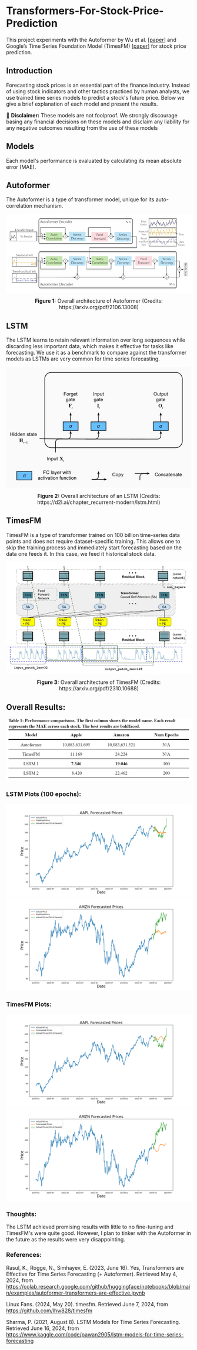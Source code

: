 # Transformers-For-Stock-Price-Prediction
This project experiments with the Autoformer by Wu et al. [[paper](https://arxiv.org/pdf/2106.13008)] and Google’s Time Series Foundation Model (TimesFM) [[paper](https://arxiv.org/pdf/2310.10688)] for stock price prediction. 

## Introduction
Forecasting stock prices is an essential part of the finance industry. Instead of using stock indicators and other tactics practiced by human analysts, we use trained time series models to predict a stock's future price. Below we give a brief explanation of each model and present the results.

:triangular_flag_on_post: **Disclaimer:** These models are not foolproof. We strongly discourage basing any financial decisions on these models and disclaim any liability for any negative outcomes resulting from the use of these models



## Models
Each model's performance is evaluated by calculating its mean absolute error (MAE).

## Autoformer
The Autoformer is a type of transformer model, unique for its auto-correlation mechanism.

<img src="results/Autoformer architecture.JPG" align=center>

<p align="center">
<b>Figure 1:</b> Overall architecture of Autoformer (Credits: https://arxiv.org/pdf/2106.13008)
</p>


## LSTM
The LSTM learns to retain relevant information over long sequences while discarding less important data, which makes it effective for tasks like forecasting. We use it as a benchmark to compare against the transformer models as LSTMs are very common for time series forecasting.

<img src="results/LSTM architecture.JPG" align=center>

<p align="center">
<b>Figure 2:</b> Overall architecture of an LSTM (Credits: https://d2l.ai/chapter_recurrent-modern/lstm.html)
</p>

## TimesFM
TimesFM is a type of transformer trained on 100 billion time-series data points and does not require dataset-specific training. This allows one to skip the training process and immediately start forecasting based on the data one feeds it. In this case, we feed it historical stock data.

<img src="results/TimesFM architecture.JPG" align=center>

<p align="center">
<b>Figure 3:</b> Overall architecture of TimesFM (Credits: https://arxiv.org/pdf/2310.10688)
</p>




## Overall Results: 
<img src="results/Model Results.JPG">

### LSTM Plots (100 epochs): 
<img src="results/LSTM_AAPL_100.png">
	
<img src="results/LSTM_AMZN_100.png">

### TimesFM Plots: 
<img src="results/TimesFm_AAPL.png">

<img src="results/TimesFm_AMZN.png">
		
### Thoughts: 
The LSTM achieved promising results  with little to no fine-tuning and TimesFM's were quite good. However, I plan to tinker with the Autoformer in the future as the results were very disappointing.

### References:
Rasul, K., Rogge, N., Simhayev, E. (2023, June 16). Yes, Transformers are Effective for Time Series Forecasting (+ Autoformer). Retrieved May 4, 2024, from https://colab.research.google.com/github/huggingface/notebooks/blob/main/examples/autoformer-transformers-are-effective.ipynb

Linux Fans. (2024, May 20). timesfm. Retrieved June 7, 2024, from https://github.com/lhw828/timesfm

Sharma, P. (2021, August 8). LSTM Models for Time Series Forecasting. Retrieved June 16, 2024, from https://www.kaggle.com/code/pawan2905/lstm-models-for-time-series-forecasting

